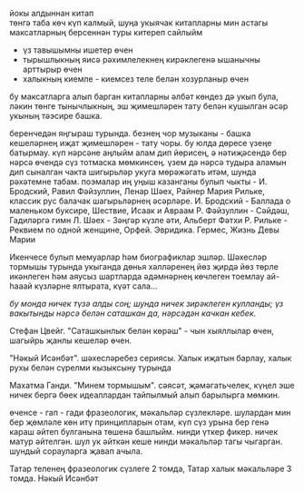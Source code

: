  <!-- ул да булса тынычлыкнын җанда, күздә урнашу мизгеле, һәм шул мизгелдә ачылган пространствода игътибарны  -->
<!-- - хыял эшчәнлеген тояр өчен -->




























йокы алдыннан китап  
төнгә таба көч күп калмый, шуңа укыячак китапларны мин астагы максатларның берсеннән туры китереп сайлыйм
- үз тавышымны ишетер өчен
- тырышлыкның яисә рәхимлелекнең кирәклегенә ышанычны арттырыр өчен
- халыкның киемле - киемсез теле белән хозурланыр өчен

бу максатларга алып барган китапларны әлбәт көндез дә укып була, 
ләкин төнге тынычлыкның, эш җимешләрен тату белән кушылган әсәр укының тәэсире башка.

беренчедән яңгыраш турында. безнең чор музыканы - башка кешеләрнең иҗат җимешләрен - тату чоры. бу юлда дөресе үзеңе батырмау. күп нәрсәне аңлыйм алам дип йөрисең, ә нәтиҗәсендә бер нәрсә өчендә сүз тотмаска мөмкинсең. үзем дә нәрсә тудыра аламын дип сыналган чакта шигырьләр укуга мөрәжәгать итәм, шунда рәхәтемне табам. поэмалар иң уңыш казанганы булып чыкты - И. Бродский, Равил Фәйзуллин, Ленар Шәех, Райнер Мария Рильке, классик рус балачак шагырьләрнең әсәрләре.
И. Бродский - Баллада о маленьком буксире, Шествие, Исаак и Авраам
Р. Фәйзуллин - Сәйдәш, Гадиләргә гимн
Л. Шәех - Зәңгәр күзле әти, Альберт Фәтхи 
Р. Рильке - Реквием по одной женщине, Орфей. Эвридика. Гермес, Жизнь Девы Марии


Икенчесе булып мемуарлар һәм биографиклар эшләр. Шәхесләр тормышы турында укыганда дөнья хәлләренең йөз җирдә йөз төрле икәнлеген һәм аяусыз шартларда әдәмнәрнең көчлеген тоемлау ай-һааай күзләрне ялтырата, күәт сала... 

*бу монда ничек түзә алды соң; шунда ничек зирәклеген кулланды; үз вакытынды нәрсә белән саташкан да, нәрсәдән качкан кебек.* 

Стефан Цвейг. "Саташкынлык белән көрәш" - чын хыяллылар өчен, шагыйрь җанлы кешеләр өчен.

"Нәкый Исәнбәт". шәхесләребез сериясы. Халык иҗатын барлау, халык рухы белән сүрелми кызыксыну турында

Махатма Ганди. "Минем тормышым". сәясәт, җәмәгатьчелек, күңел эше ничек бергә бөек идеаллардан тайпылмый алып барылырга мөмкин.

өченсе - гап - гади фразеологик, мәкальләр сүзлекләре. шулардан мин бер җөмләле көн итү принципларын отам, күп сүз урына бер генә караш әйтеп булганына төшенә башлыйм. нинди үткер фикер. ничек матур әйтелгән. шул ук әйткән кеше нинди мәкальләр тагы чыгарган. шундый сорауларга җавап ачыла.

Татар теленең фразеологик сүзлеге 2 томда, Татар халык мәкальләре 3 томда. Нәкый Исәнбәт


